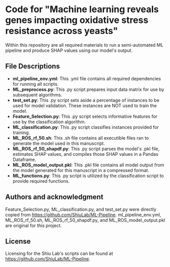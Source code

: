 # Code for "Machine learning reveals genes impacting oxidative stress resistance across yeasts"
Within this repository are all required materials to run a semi-automated ML pipeline and produce SHAP values using our model's output.

## File Descriptions
- **ml_pipeline_env.yml**: This .yml file contains all required dependencies for running all scripts.
- **ML_preprocess.py**: This .py script prepares input data matrix for use by subsequent algorithms.
- **test_set.py**: This .py script sets aside a percentage of instances to be used for model validation. These instances are NOT used to  train the model.
- **Feature_Selection.py**: This .py script selects informative features for use by the classification algorithm.
- **ML_classification.py**: This .py script classifies instances provided for training.
- **ML_ROS_rf_50.sh**: This .sh file contains all executible files ran to generate the model used in this manuscript.
- **ML_ROS_rf_50_shapdf.py**: This .py script parses the model's .pkl file, estimates SHAP values, and compiles those SHAP values in a Pandas Dataframe. 
- **ML_ROS_model_output.pkl**: This .pkl file contains all model output from the model generated for this manuscript in a compressed format.
- **ML_functions.py**: This .py script is utilized by the classification script to provide required functions.

## Authors and acknowledgment
Feature_Selection.py, ML_classification.py, and test_set.py were directly copied from https://github.com/ShiuLab/ML-Pipeline.
ml_pipeline_env.yml, ML_ROS_rf_50.sh, ML_ROS_rf_50_shapdf.py, and ML_ROS_model_output.pkl are original for this project.

## License
Licensing for the Shiu Lab's scripts can be found at https://github.com/ShiuLab/ML-Pipeline.
